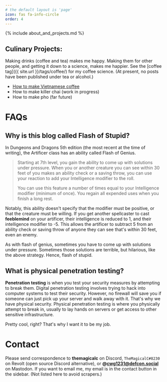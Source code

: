 ```yaml
---
# the default layout is 'page'
icon: fas fa-info-circle
order: 4
---
```


{% include about_and_projects.md %}

## Culinary Projects:
Making drinks (coffee and tea) makes me happy. Making them for other people,
and getting it down to a science, makes me happier. See the 
[coffee tag]({{ site.url }}/tags/coffee/) for my coffee science. 
(At present, no posts have been published under tea or alcohol.)
- [How to make Vietnamese coffee]({{site.url}}/posts/Vietnamese-Coffee/)
- How to make killer chai (work in progress)
- How to make pho (far future)


# FAQs
## Why is this blog called Flash of Stupid? 

In Dungeons and Dragons 5th edition (the most recent at the time of writing), the Artificer class has an ability called Flash of Genius. 

> Starting at 7th level, you gain the ability to come up with solutions under pressure. When you or another creature you can see within 30 feet of you makes an ability check or a saving throw, you can use your reaction to add your Intelligence modifier to the roll.
> 
> You can use this feature a number of times equal to your Intelligence modifier (minimum of once). You regain all expended uses when you finish a long rest.

Notably, this ability doesn't specify that the modifier must be positive, or that the creature must be willing. If you get another spellcaster to cast **feeblemind** on your artificer, their intelligence is reduced to 1, and their intelligence modifier to -5. This allows the artificer to subtract 5 from an ability check or saving throw of anyone they can see that's within 30 feet, even an enemy. 

As with flash of genius, sometimes you have to come up with solutions under pressure. Sometimes those solutions are terrible, but hilarious, like the above strategy. Hence, flash of stupid. 

## What is physical penetration testing?
**Penetration testing** is when you test your security measures by attempting
to break them. Digital penetration testing involves trying to hack into computer
systems to test their security. However, no firewall will save you if someone can
just pick up your server and walk away with it. That's why we have physical security.
Physical penetration testing is where you physically attempt to break in, usually 
to lay hands on servers or get access to other sensitive infrastructure. 

Pretty cool, right? That's why I want it to be my job.

# Contact
Please send correspondence to **themagicalc** on Discord,
`TheMagicalC#8230` on Revolt (open source Discord alternative),
or **@cwg1231@defcon.social** on Mastodon. If you want to email me, my email is
in the contact button in the sidebar. (Not listed here to avoid scrapers.)
